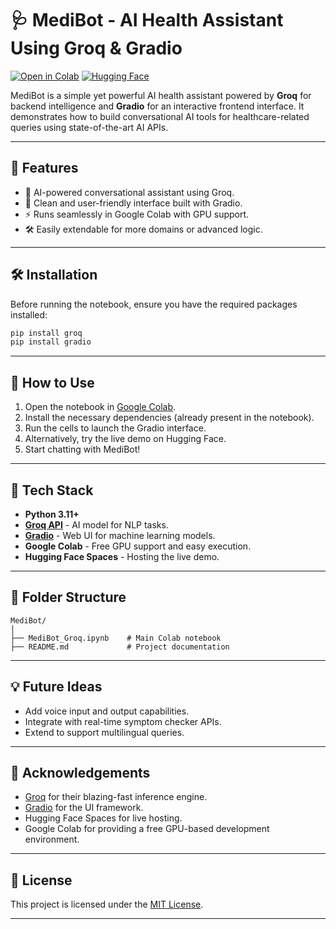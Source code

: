 

# 🩺 MediBot - AI Health Assistant Using Groq & Gradio

[![Open in Colab](https://colab.research.google.com/assets/colab-badge.svg)](https://colab.research.google.com/github/madhavdasm/MediBot/blob/main/MediBot_Groq.ipynb)
[![Hugging Face](https://img.shields.io/badge/Live%20Demo-HuggingFace-blue?logo=huggingface)](https://huggingface.co/spaces/madhavdasm/MediBot)

MediBot is a simple yet powerful AI health assistant powered by **Groq** for backend intelligence and **Gradio** for an interactive frontend interface. It demonstrates how to build conversational AI tools for healthcare-related queries using state-of-the-art AI APIs.

---

## 🚀 Features

* 🤖 AI-powered conversational assistant using Groq.
* 💬 Clean and user-friendly interface built with Gradio.
* ⚡ Runs seamlessly in Google Colab with GPU support.
* 🛠️ Easily extendable for more domains or advanced logic.

---

## 🛠️ Installation

Before running the notebook, ensure you have the required packages installed:

```bash
pip install groq
pip install gradio
```

---

## 📓 How to Use

1. Open the notebook in [Google Colab](https://colab.research.google.com/github/madhavdasm/MediBot/blob/main/MediBot_Groq.ipynb).
2. Install the necessary dependencies (already present in the notebook).
3. Run the cells to launch the Gradio interface.
4. Alternatively, try the live demo on Hugging Face.
5. Start chatting with MediBot!

---

## 🔧 Tech Stack

* **Python 3.11+**
* [**Groq API**](https://groq.com/) - AI model for NLP tasks.
* [**Gradio**](https://www.gradio.app/) - Web UI for machine learning models.
* **Google Colab** - Free GPU support and easy execution.
* **Hugging Face Spaces** - Hosting the live demo.


---

## 📂 Folder Structure

```
MediBot/
│
├── MediBot_Groq.ipynb    # Main Colab notebook
├── README.md             # Project documentation
```

---

## 💡 Future Ideas

* Add voice input and output capabilities.
* Integrate with real-time symptom checker APIs.
* Extend to support multilingual queries.

---

## 🙌 Acknowledgements

* [Groq](https://groq.com/) for their blazing-fast inference engine.
* [Gradio](https://www.gradio.app/) for the UI framework.
* Hugging Face Spaces for live hosting.
* Google Colab for providing a free GPU-based development environment.

---

## 📜 License

This project is licensed under the [MIT License](LICENSE).

---


